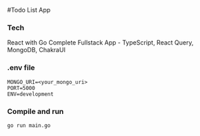 #Todo List App

### Tech 
React with Go Complete Fullstack App - TypeScript, React Query, MongoDB, ChakraUI

### .env file

```shell
MONGO_URI=<your_mongo_uri>
PORT=5000
ENV=development
```

### Compile and run

```shell
go run main.go
```
